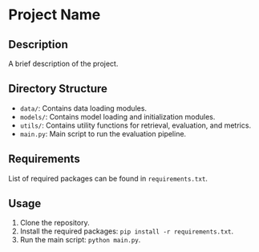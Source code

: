 # Project Name

## Description

A brief description of the project.

## Directory Structure

- `data/`: Contains data loading modules.
- `models/`: Contains model loading and initialization modules.
- `utils/`: Contains utility functions for retrieval, evaluation, and metrics.
- `main.py`: Main script to run the evaluation pipeline.

## Requirements

List of required packages can be found in `requirements.txt`.

## Usage

1. Clone the repository.
2. Install the required packages: `pip install -r requirements.txt`.
3. Run the main script: `python main.py`.
